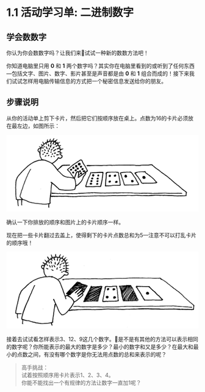 # 1.1 活动学习单: 二进制数字


## 学会数数字
你认为你会数数字吗？让我们来试试一种新的数数方法吧！

你知道电脑里只用 **0** 和 **1** 两个数字吗？其实你在电脑里看到的或听到了任何东西—包括文字、图片、数字、影片甚至是声音都是由 **0** 和 **1** 组合而成的！接下来我们试试怎样用电脑传输信息的方式把一个秘密信息发送给你的朋友。

## 步骤说明
从你的活动单上剪下卡片，然后把它们按顺序放在桌上。点数为16的卡片必须放在最左边，如图所示：
<center><img src="/img/act1img3.png"/></center>

确认一下你排放的顺序和图片上的卡片顺序一样。

现在把一些卡片翻过去盖上，使得剩下的卡片点数总和为5—注意不可以打乱卡片的顺序哦！
<center><img src="/img/act1img4.png"/></center>

接着去试试看怎样表示3、12、9这几个数字。是不是有其他的方法可以表示相同的数字呢？你所能表示的最大的数字是多少？最小的数字和又是多少？在最大和最小的点数之间，有没有哪个数字是你无法用点数的总和来表示的呢？

> 高手挑战：<br>
试着按照顺序用卡片表示1、2、3、4。<br>
你能不能找出一个有规律的方法让数字一直加1呢？

